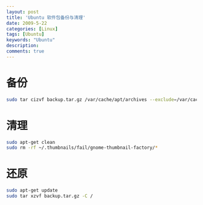 ```yaml
---
layout: post
title: 'Ubuntu 软件包备份与清理'
date: 2009-5-22
categories: [Linux]
tags: [Ubuntu]
keywords: "Ubuntu"
description: 
comments: true
---
```


# 备份

``` bash
sudo tar cizvf backup.tar.gz /var/cache/apt/archives --exclude=/var/cache/apt/archives/partial/* --exclude=/var/cache/apt/archives/lock
```
# 清理

``` bash
sudo apt-get clean
sudo rm -rf ~/.thumbnails/fail/gnome-thumbnail-factory/*
```

# 还原

``` bash
sudo apt-get update 
sudo tar xzvf backup.tar.gz -C /
```
